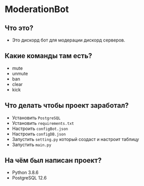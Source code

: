 # ModerationBot

## Что это?

- Это дискорд бот для модерации дискорд серверов.

## Какие команды там есть?

- mute
- unmute
- ban
- clear
- kick

## Что делать чтобы проект заработал?

- Установить ``PostgreSQL``
- Установить ``requirements.txt``
- Настроить ``configBot.json``
- Настроить ``configDB.json``
- Запустить ``setting.py`` который создаст и настроит таблицу
- Запустить ``main.py``

## На чём был написан проект?

- Python 3.8.6
- PostgreSQL 12.6